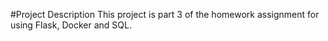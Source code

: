 #Project Description
This project is part 3 of the homework assignment for using Flask, Docker and SQL.